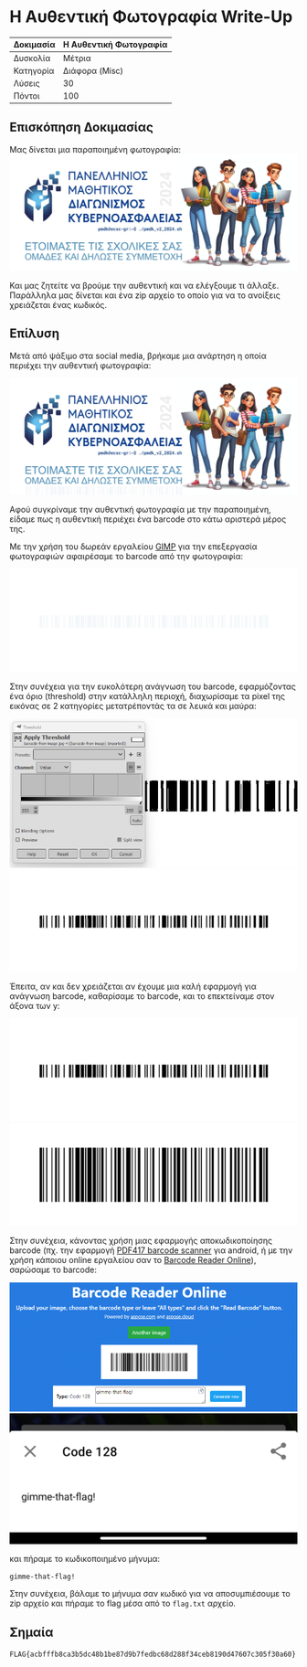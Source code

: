 # Η Αυθεντική Φωτογραφία Write-Up

| Δοκιμασία | Η Αυθεντική Φωτογραφία |
| :------- | :----- |
| Δυσκολία | Μέτρια |
| Κατηγορία | Διάφορα (Misc) |
| Λύσεις | 30 |
| Πόντοι | 100 |

## Επισκόπηση Δοκιμασίας

Μας δίνεται μια παραποιημένη φωτογραφία:
![edited image](pmdk-2024-altered.jpg)

Και μας ζητείτε να βρούμε την αυθεντική και να ελέγξουμε τι άλλαξε. Παράλληλα μας δίνεται και ένα zip αρχείο το οποίο για να το ανοίξεις χρειάζεται ένας κωδικός.

## Επίλυση

Μετά από ψάξιμο στα social media, βρήκαμε μια ανάρτηση η οποία περιέχει την αυθεντική φωτογραφία:

![original image](pmdk-2024-original.jpg)

Αφού συγκρίναμε την αυθεντική φωτογραφία με την παραποιημένη, είδαμε πως η αυθεντική περιέχει ένα barcode στο κάτω αριστερά μέρος της.

Με την χρήση του δωρεάν εργαλείου [GIMP](https://www.gimp.org/) για την επεξεργασία φωτογραφιών αφαιρέσαμε το barcode από την φωτογραφία:

![barcode from image](barcode-from-image.jpg)

Στην συνέχεια για την ευκολότερη ανάγνωση του barcode, εφαρμόζοντας ένα όριο (threshold) στην κατάλληλη περιοχή, διαχωρίσαμε τα pixel της εικόνας σε 2 κατηγορίες μετατρέποντάς τα σε λευκά και μαύρα:

![barcode from image](gimp-edit.png)
![barcode with threshold applied](barcode-with-threshold.png)

Έπειτα, αν και δεν χρειάζεται αν έχουμε μια καλή εφαρμογή για ανάγνωση barcode, καθαρίσαμε το barcode, και το επεκτείναμε στον άξονα των y:

![barcode cleaned](barcode-with-threshold-cleaned.png)
![barcode extended](barcode-with-threshold-cleaned-extended.png)

Στην συνέχεια, κάνοντας χρήση μιας εφαρμογής αποκωδικοποίησης barcode (πχ. την εφαρμογή [PDF417 barcode scanner](https://play.google.com/store/apps/details?id=mobi.pdf417) για android, ή με την χρήση κάποιου online εργαλείου σαν το [Barcode Reader Online](https://products.aspose.app/barcode/recognize)), σαρώσαμε το barcode:


![barcode decode using online tool](decode-using-online-tool.png)
![barcode decode using android app](decode-using-android-app.jpg)

και πήραμε το κωδικοποιημένο μήνυμα:
```
gimme-that-flag!
```

Στην συνέχεια, βάλαμε το μήνυμα σαν κωδικό για να αποσυμπιέσουμε το zip αρχείο και πήραμε το flag μέσα από το `flag.txt` αρχείο.

## Σημαία

```
FLAG{acbfffb8ca3b5dc48b1be87d9b7fedbc68d288f34ceb8190d47607c305f30a60}
```
